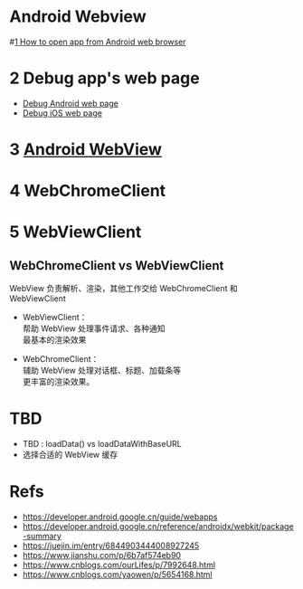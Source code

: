 # Android Webview

#[1 How to open app from Android web browser](1_1_android_web_browser_open_app.md)

# 2 Debug app's web page
 - [Debug Android web page](2_Debug_android_web_page.md)    
 - [Debug iOS web page](2_Debug_ios_web_page.md)  

# 3 [Android WebView](./3_Android_Webview.md)

# 4 WebChromeClient

# 5 WebViewClient

## WebChromeClient vs WebViewClient

WebView 负责解析、渲染，其他工作交给 WebChromeClient 和 WebViewClient

- WebViewClient：  
  帮助 WebView 处理事件请求、各种通知  
  最基本的渲染效果

- WebChromeClient：  
  辅助 WebView 处理对话框、标题、加载条等  
  更丰富的渲染效果。

# TBD

- TBD : loadData() vs loadDataWithBaseURL
- 选择合适的 WebView 缓存

# Refs

- https://developer.android.google.cn/guide/webapps
- https://developer.android.google.cn/reference/androidx/webkit/package-summary
- https://juejin.im/entry/6844903444008927245
- https://www.jianshu.com/p/6b7af574eb90
- https://www.cnblogs.com/ourLifes/p/7992648.html
- https://www.cnblogs.com/yaowen/p/5654168.html
